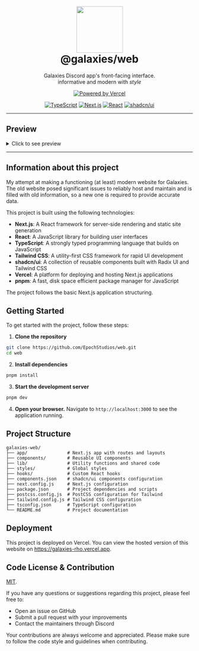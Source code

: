 <h1 align="center"><img src='https://i.imgur.com/xyTgKVy.png' height='125'><br>@galaxies/web</br></h1>
<p align="center">Galaxies Discord app's front-facing interface.<br>informative and modern with <i>style</i></b>

<div align="center">

[![Powered by Vercel](https://img.shields.io/badge/Powered%20by-Vercel-000000?style=for-the-badge&logo=vercel&logoColor=white)](https://vercel.com?utm_source=galaxies&utm_campaign=oss)

[![TypeScript](https://img.shields.io/badge/TypeScript-007ACC?style=for-the-badge&logo=typescript&logoColor=white)](https://www.typescriptlang.org/)
[![Next.js](https://img.shields.io/badge/Next.js-000000?style=for-the-badge&logo=next.js&logoColor=white)](https://nextjs.org/)
[![React](https://img.shields.io/badge/React-61DAFB?style=for-the-badge&logo=react&logoColor=black)](https://reactjs.org/)
[![shadcn/ui](https://img.shields.io/badge/shadcn/ui-000000?style=for-the-badge&logo=shadcnui&logoColor=white)](https://ui.shadcn.com/)

</div>

---
## Preview
<details>
<summary>Click to see preview</summary>
<img src="https://i.imgur.com/nGpuZGW.png" alt="Galaxies Web Preview" width="100%">
</details>

---
## Information about this project

My attempt at making a functioning (at least) modern website for Galaxies. The old website posed significant issues to reliably host and maintain and is filled with old information, so a new one is required to provide accurate data.

This project is built using the following technologies:
- **Next.js**: A React framework for server-side rendering and static site generation
- **React**: A JavaScript library for building user interfaces
- **TypeScript**: A strongly typed programming language that builds on JavaScript
- **Tailwind CSS**: A utility-first CSS framework for rapid UI development
- **shadcn/ui**: A collection of reusable components built with Radix UI and Tailwind CSS
- **Vercel**: A platform for deploying and hosting Next.js applications
- **pnpm**: A fast, disk space efficient package manager for JavaScript

The project follows the basic Next.js application structuring.

## Getting Started

To get started with the project, follow these steps:

1. **Clone the repository**
  ```bash
  git clone https://github.com/EpochStudios/web.git
  cd web
  ```

2. **Install dependencies**
  ```bash
  pnpm install
  ```

3. **Start the development server**
  ```bash
  pnpm dev
  ```

4. **Open your browser.**
  Navigate to `http://localhost:3000` to see the application running.

## Project Structure

```
galaxies-web/
├── app/               # Next.js app with routes and layouts
├── components/        # Reusable UI components
├── lib/               # Utility functions and shared code
├── styles/            # Global styles
├── hooks/             # Custom React hooks
├── components.json    # shadcn/ui components configuration
├── next.config.js     # Next.js configuration
├── package.json       # Project dependencies and scripts
├── postcss.config.js  # PostCSS configuration for Tailwind
├── tailwind.config.js # Tailwind CSS configuration
├── tsconfig.json      # TypeScript configuration
└── README.md          # Project documentation
```

## Deployment

This project is deployed on Vercel. You can view the hosted version of this website on https://galaxies-rho.vercel.app.

## Code License & Contribution
[MIT](/LICENSE). 

If you have any questions or suggestions regarding this project, please feel free to:

- Open an issue on GitHub
- Submit a pull request with your improvements
- Contact the maintainers through Discord

Your contributions are always welcome and appreciated. Please make sure to follow the code style and guidelines when contributing.